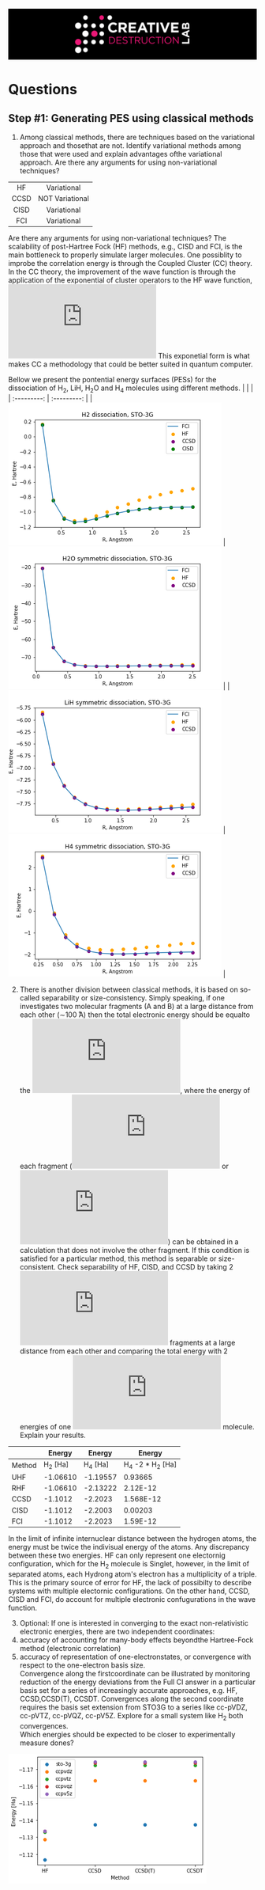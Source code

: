 ![CDL 2020 Cohort Project](../figures/CDL_logo.jpg)


# Questions 

## Step #1: Generating PES using classical methods
1. Among classical methods, there are techniques based on the variational approach and thosethat are not.  Identify variational methods among those that were used and explain advantages ofthe variational approach.  Are there any arguments for using non-variational techniques?

|        |                 | 
|:------:|:---------------:|
|   HF   |   Variational   |
|  CCSD  | NOT Variational | 
|  CISD  |   Variational   | 
|   FCI  |   Variational   |

Are there any arguments for using non-variational techniques?
The scalability of post-Hartree Fock (HF) methods, e.g., CISD and FCI, is the main bottleneck to properly simulate larger molecules. 
One possiblity to improbe the correlation energy is through the Coupled Cluster (CC) theory.
In the CC theory, the improvement of the wave function is through the application of the exponential of cluster operators  to the HF wave function, ![CC_angle](https://latex.codecogs.com/gif.latex?%7C%20CC%20%5Crangle%20%3D%20e%5E%7BT%7D%7C%20HF%20%5Crangle) 
This exponetial form is what makes CC a methodology that could be better suited in quantum computer.

<!---
Coupled cluster (CC) theory provides a compelling framework of approximate infinite-order perturbation theory, in the form of an exponential of cluster operators describing the true quantum many-body effects of the electronic wave function at a computational cost that, despite being significantly more expensive than DFT, scales polynomially with system size. 
-->

Bellow we present the pontential energy surfaces (PESs) for the dissociation of H<sub>2</sub>, LiH, H<sub>2</sub>O and H<sub>4</sub> molecules using different methods.
|  |  | 
| :---------: | :---------: |
| ![Unsolved Graph](./resources/plots_task1/h2_dissociation.png)  | ![Unsolved Graph](./resources/plots_task1/h2o_dissociation.png) |
| ![Unsolved Graph](./resources/plots_task1/lih_dissociation.png) | ![Unsolved Graph](./resources/plots_task1/h4_dissociation.png) |


2. There is another division between classical methods, it is based on so-called separability or size-consistency.   Simply speaking, if one investigates two molecular fragments (A and B) at a large distance from each other (∼100 ̊A) then the total electronic energy should be equalto the ![Sum of energies](https://latex.codecogs.com/gif.latex?%5Csum%20E_%7BA&plus;B%7D%3DE_%7BA%7D&plus;E_%7BB%7D), where the energy of each fragment (![E_a](https://latex.codecogs.com/gif.latex?E_%7BA%7D) or ![E_b](https://latex.codecogs.com/gif.latex?E_%7BB%7D)) can be obtained in a calculation that does not involve the other fragment.  If this condition is satisfied for a particular method, this method is separable or size-consistent.  Check separability of HF, CISD, and CCSD by taking 2 ![H_2](https://latex.codecogs.com/gif.latex?H_%7B2%7D) fragments at a large distance from each other and comparing the total energy with 2 energies of one ![H_2](https://latex.codecogs.com/gif.latex?H_%7B2%7D) molecule.  Explain your results.


|        | Energy   | Energy   | Energy        |
|--------|----------|----------|---------------|
| Method |  H<sub>2</sub> [Ha] | H<sub>4</sub> [Ha]  | H<sub>4</sub> -2 * H<sub>2</sub> [Ha] |
|   UHF  | -1.06610 | -1.19557 | 0.93665       |
|  RHF   | -1.06610 | -2.13222 | 2.12E-12      |
|  CCSD  |  -1.1012 | -2.2023  | 1.568E-12     |
|  CISD  | -1.1012  | -2.2003  | 0.00203       |
|   FCI  |  -1.1012 | -2.2023  | 1.59E-12      |

In the limit of infinite internuclear distance between the hydrogen atoms, the energy must be twice the indivisual energy of the atoms. Any discrepancy between these two energies.
HF can only represent one electornig configuration, which for the H<sub>2</sub> molecule is Singlet, however, in the limit of separated atoms, each Hydrong atom's electron has a multiplicity of a triple. This is the primary source of error for HF, the lack of possibilty to describe systems with multiple electornic configurations.
On the other hand, CCSD, CISD and FCI, do account for multiple electronic confugurations in the wave function. 

3. Optional:  If one is interested in converging to the exact non-relativistic electronic energies, there  are  two  independent  coordinates:  
  1. accuracy  of  accounting  for  many-body  effects  beyondthe Hartree-Fock method (electronic correlation)
  2. accuracy of representation of one-electronstates,  or  convergence  with  respect  to  the  one-electron  basis  size.   
Convergence  along  the  firstcoordinate  can  be  illustrated  by  monitoring  reduction  of  the  energy  deviations  from  the  Full  CI answer in a particular basis set for a series of increasingly accurate approaches, e.g.  HF, CCSD,CCSD(T), CCSDT. Convergences along the second coordinate requires the basis set extension from STO3G to a series like cc-pVDZ, cc-pVTZ, cc-pVQZ, cc-pV5Z. Explore for a small system like H<sub>2</sub> both  convergences.   
Which  energies  should  be  expected  to  be  closer  to  experimentally  measure dones?

![Unsolved Graph](./resources/H2_energy_methods_vs_basis_set.png)
